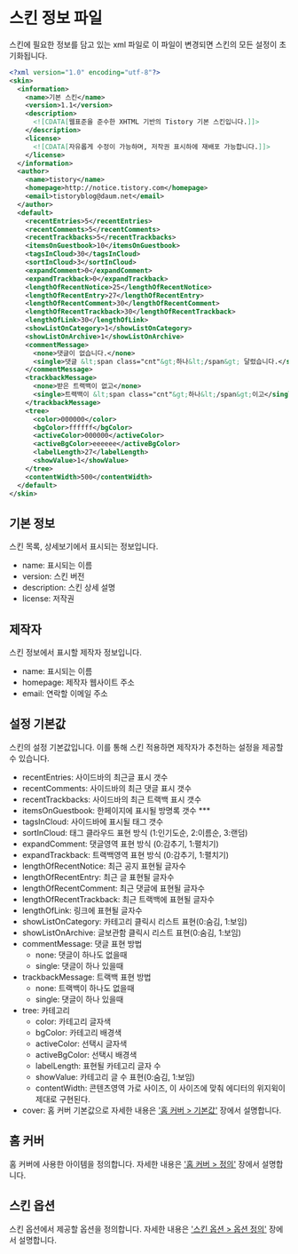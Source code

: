 # 스킨 정보 파일

스킨에 필요한 정보를 담고 있는 xml 파일로 이 파일이 변경되면 스킨의 모든 설정이 초기화됩니다.

```xml
<?xml version="1.0" encoding="utf-8"?>
<skin>
  <information>
    <name>기본 스킨</name>
    <version>1.1</version>
    <description>
      <![CDATA[웹표준을 준수한 XHTML 기반의 Tistory 기본 스킨입니다.]]>
    </description>
    <license>
      <![CDATA[자유롭게 수정이 가능하며, 저작권 표시하에 재배포 가능합니다.]]>
    </license>
  </information>
  <author>
    <name>tistory</name>
    <homepage>http://notice.tistory.com</homepage>
    <email>tistoryblog@daum.net</email>
  </author>
  <default>
    <recentEntries>5</recentEntries>
    <recentComments>5</recentComments>
    <recentTrackbacks>5</recentTrackbacks>
    <itemsOnGuestbook>10</itemsOnGuestbook>
    <tagsInCloud>30</tagsInCloud>
    <sortInCloud>3</sortInCloud>
    <expandComment>0</expandComment>
    <expandTrackback>0</expandTrackback>
    <lengthOfRecentNotice>25</lengthOfRecentNotice>
    <lengthOfRecentEntry>27</lengthOfRecentEntry>
    <lengthOfRecentComment>30</lengthOfRecentComment>
    <lengthOfRecentTrackback>30</lengthOfRecentTrackback>
    <lengthOfLink>30</lengthOfLink>
    <showListOnCategory>1</showListOnCategory>
    <showListOnArchive>1</showListOnArchive>
    <commentMessage>
      <none>댓글이 없습니다.</none>
      <single>댓글 &lt;span class="cnt"&gt;하나&lt;/span&gt; 달렸습니다.</single>
    </commentMessage>
    <trackbackMessage>
      <none>받은 트랙백이 없고</none>
      <single>트랙백이 &lt;span class="cnt"&gt;하나&lt;/span&gt;이고</single>
    </trackbackMessage>
    <tree>
      <color>000000</color>
      <bgColor>ffffff</bgColor>
      <activeColor>000000</activeColor>
      <activeBgColor>eeeeee</activeBgColor>
      <labelLength>27</labelLength>
      <showValue>1</showValue>
    </tree>
    <contentWidth>500</contentWidth>
  </default>
</skin> 
```

## 기본 정보

스킨 목록, 상세보기에서 표시되는 정보입니다.

- name: 표시되는 이름
- version: 스킨 버전
- description: 스킨 상세 설명
- license: 저작권


## 제작자

스킨 정보에서 표시할 제작자 정보입니다.

- name: 표시되는 이름
- homepage: 제작자 웹사이트 주소
- email: 연락할 이메일 주소


## 설정 기본값

스킨의 설정 기본값입니다. 이를 통해 스킨 적용하면 제작자가 추천하는 설정을 제공할 수 있습니다.

- recentEntries: 사이드바의 최근글 표시 갯수
- recentComments: 사이드바의 최근 댓글 표시 갯수
- recentTrackbacks: 사이드바의 최근 트랙백 표시 갯수
- itemsOnGuestbook: 한페이지에 표시될 방명록 갯수 ***
- tagsInCloud: 사이드바에 표시될 태그 갯수
- sortInCloud: 태그 클라우드 표현 방식 (1:인기도순, 2:이름순, 3:랜덤)
- expandComment: 댓글영역 표현 방식 (0:감추기, 1:펼치기)
- expandTrackback: 트랙백영역 표현 방식 (0:감추기, 1:펼치기)
- lengthOfRecentNotice: 최근 공지 표현될 글자수
- lengthOfRecentEntry: 최근 글 표현될 글자수
- lengthOfRecentComment: 최근 댓글에 표현될 글자수
- lengthOfRecentTrackback: 최근 트랙백에 표현될 글자수
- lengthOfLink: 링크에 표현될 글자수
- showListOnCategory: 카테고리 클릭시 리스트 표현(0:숨김, 1:보임)
- showListOnArchive: 글보관함 클릭시 리스트 표현(0:숨김, 1:보임)
- commentMessage: 댓글 표현 방법
  - none: 댓글이 하나도 없을때
  - single: 댓글이 하나 있을때
- trackbackMessage: 트랙백 표현 방법
  - none: 트랙백이 하나도 없을때
  - single: 댓글이 하나 있을때
- tree: 카테고리
  - color: 카테고리 글자색
  - bgColor: 카테고리 배경색
  - activeColor: 선택시 글자색
  - activeBgColor: 선택시 배경색
  - labelLength: 표현될 카테고리 글자 수
  - showValue: 카테고리 글 수 표현(0:숨김, 1:보임)
  - contentWidth: 콘텐츠영역 가로 사이즈, 이 사이즈에 맞춰 에디터의 위지윅이 제대로 구현된다.
- cover: 홈 커버 기본값으로 자세한 내용은 ['홈 커버 > 기본값'](cover.md#기본값) 장에서 설명합니다.


## 홈 커버

홈 커버에 사용한 아이템을 정의합니다. 자세한 내용은 ['홈 커버 > 정의'](cover.md#정의-indexxml) 장에서 설명합니다.


## 스킨 옵션

스킨 옵션에서 제공할 옵션을 정의합니다. 자세한 내용은 ['스킨 옵션 > 옵션 정의'](variable.md#옵션-정의-indexxml) 장에서 설명합니다.
